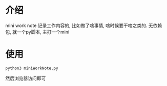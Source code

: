 # 介绍
mini work note 记录工作内容的, 比如做了啥事情, 啥时候要干啥之类的.
无依赖包, 就一个py脚本, 主打一个mini

# 使用
```shell
python3 miniWorkNote.py
```
然后浏览器访问即可

